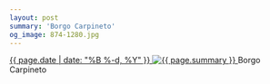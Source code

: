 ```yaml
---
layout: post
summary: 'Borgo Carpineto'
og_image: 874-1280.jpg
---
```


<p>
 <time>
  <a href="/874">
   {{ page.date | date: "%B %-d, %Y" }}
  </a>
 </time>
 <a href="/874">
  <img alt="{{ page.summary }}" sizes="(min-width: 700px) 50vw, calc(100vw - 2rem)" src="{{ site.assets_url }}/874-640.jpg" srcset="{{ site.assets_url }}/874-320.jpg 320w, {{ site.assets_url }}/874-640.jpg 640w, {{ site.assets_url }}/874-960.jpg 960w, {{ site.assets_url }}/874-1280.jpg 1280w"/>
 </a>
 <span>
  Borgo Carpineto
 </span>
</p>
